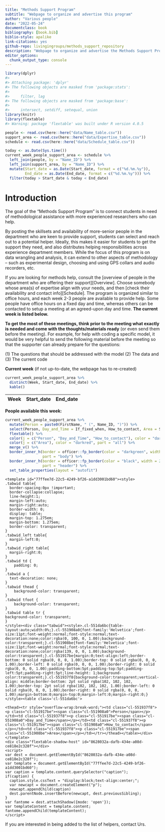 ```yaml
---
title: "Methods Support Program"
subtitle: "Webpage to organize and advertise this program"
author: "Various people"
date: "2022-05-24"
documentclass: book
bibliography: [book.bib]
biblio-style: apalike
link-citations: yes
github-repo: livingingroups/methods_support_repository
description: "Webpage to organize and advertise the Methods Support Program at the EAS department/MPI-AB"
editor_options: 
  chunk_output_type: console
---
```







```r
library(dplyr)
#> 
#> Attaching package: 'dplyr'
#> The following objects are masked from 'package:stats':
#> 
#>     filter, lag
#> The following objects are masked from 'package:base':
#> 
#>     intersect, setdiff, setequal, union
library(knitr)
library(flextable)
#> Warning: package 'flextable' was built under R version 4.0.5
```


```r
people <- read.csv(here::here("data/Name_table.csv"))
support_area <- read.csv(here::here("data/Expertise_table.csv"))
schedule <- read.csv(here::here("data/Schedule_table.csv"))

today <- as.Date(Sys.time())
current_week_people_support_area <- schedule %>% 
  left_join(people, by = "Name_ID") %>% 
  left_join(support_area, by = "Name_ID") %>% 
  mutate(Start_date = as.Date(Start_date, format = c("%d.%m.%y")),
         End_date = as.Date(End_date, format = c("%d.%m.%y"))) %>% 
  filter(today > Start_date & today < End_date)
```

# Introduction

The goal of the “Methods Support Program” is to connect students in need of methodological assistance with more experienced researchers who can help. 

By posting the skillsets and availability of more-senior people in the department who are keen to provide support, students can select and reach out to a potential helper. Ideally, this makes it easier for students to get the support they need, and also distributes helping responsibilities across experience department members. While the focus of this program is on data wrangling and analysis, it can extend to other aspects of methodology – such as experimental design, choosing and using GPS collars and audio recorders, etc.

If you are looking for methods help, consult the [overview of people in the department who are offering their support][Overview]. Choose somebody whose area(s) of expertise align with your needs, and then [check their availability and contact info][Schedule]. The program is organized similar to office hours, and each week 2-3 people are available to provide help. Some people have office hours on a fixed day and time, whereas others can be contacted to setup a meeting at an agreed-upon day and time. **The current week is listed below.**

**To get the most of these meetings, think prior to the meeting what exactly is needed and come with the thoughts/materials ready** (or even send them before the meeting). For example, for help with coding a specific model, it would be very helpful to send the following material before the meeting so that the supporter can already prepare for the questions:

(1) The questions that should be addressed with the model
(2) The data and
(3) The current code

**Current week** (if not up-to-date, the webpage has to re-created)  


```r
current_week_people_support_area %>% 
  distinct(Week, Start_date, End_date) %>% 
  kable()
```



| Week|Start_date |End_date |
|----:|:----------|:--------|

**People available this week:**  


```r
current_week_people_support_area %>% 
  mutate(Person = paste0(FirstName, " (", Name_ID, ")")) %>% 
  select(Person, Day_and_Time = If_fixed_when, How_to_contact, Area = Support_areas) %>% 
  flextable() %>% 
  color(j = c("Person", "Day_and_Time", "How_to_contact"), color = "darkgreen", part = "all") %>%
  color(j = c("Area"), color = "darkred", part = "all") %>%
  merge_v() %>% 
  border_inner_h(border = officer::fp_border(color = "darkgreen", width = 1),
                 part = "body") %>%
  border_inner_h(border = officer::fp_border(color = "black", width = 2),
                 part = "header") %>%
  set_table_properties(layout = "autofit")
```

```{=html}
<template id="77ffee7d-22c5-4249-bf26-a1dd3001bd60"><style>
.tabwid table{
  border-spacing:0px !important;
  border-collapse:collapse;
  line-height:1;
  margin-left:auto;
  margin-right:auto;
  border-width: 0;
  display: table;
  margin-top: 1.275em;
  margin-bottom: 1.275em;
  border-color: transparent;
}
.tabwid_left table{
  margin-left:0;
}
.tabwid_right table{
  margin-right:0;
}
.tabwid td {
    padding: 0;
}
.tabwid a {
  text-decoration: none;
}
.tabwid thead {
    background-color: transparent;
}
.tabwid tfoot {
    background-color: transparent;
}
.tabwid table tr {
background-color: transparent;
}
</style><div class="tabwid"><style>.cl-551da6bc{table-layout:auto;width:0%;}.cl-551908a0{font-family:'Helvetica';font-size:11pt;font-weight:normal;font-style:normal;text-decoration:none;color:rgba(0, 100, 0, 1.00);background-color:transparent;}.cl-551908be{font-family:'Helvetica';font-size:11pt;font-weight:normal;font-style:normal;text-decoration:none;color:rgba(139, 0, 0, 1.00);background-color:transparent;}.cl-551917be{margin:0;text-align:left;border-bottom: 0 solid rgba(0, 0, 0, 1.00);border-top: 0 solid rgba(0, 0, 0, 1.00);border-left: 0 solid rgba(0, 0, 0, 1.00);border-right: 0 solid rgba(0, 0, 0, 1.00);padding-bottom:5pt;padding-top:5pt;padding-left:5pt;padding-right:5pt;line-height: 1;background-color:transparent;}.cl-551937f8{background-color:transparent;vertical-align: middle;border-bottom: 2pt solid rgba(102, 102, 102, 1.00);border-top: 2pt solid rgba(102, 102, 102, 1.00);border-left: 0 solid rgba(0, 0, 0, 1.00);border-right: 0 solid rgba(0, 0, 0, 1.00);margin-bottom:0;margin-top:0;margin-left:0;margin-right:0;}</style><table class='cl-551da6bc'>
```

```{=html}
<thead><tr style="overflow-wrap:break-word;"><td class="cl-551937f8"><p class="cl-551917be"><span class="cl-551908a0">Person</span></p></td><td class="cl-551937f8"><p class="cl-551917be"><span class="cl-551908a0">Day_and_Time</span></p></td><td class="cl-551937f8"><p class="cl-551917be"><span class="cl-551908a0">How_to_contact</span></p></td><td class="cl-551937f8"><p class="cl-551917be"><span class="cl-551908be">Area</span></p></td></tr></thead></table></div></template>
<div class="flextable-shadow-host" id="8628032a-dafb-434e-a08d-ce818e2c328f"></div>
<script>
var dest = document.getElementById("8628032a-dafb-434e-a08d-ce818e2c328f");
var template = document.getElementById("77ffee7d-22c5-4249-bf26-a1dd3001bd60");
var caption = template.content.querySelector("caption");
if(caption) {
  caption.style.cssText = "display:block;text-align:center;";
  var newcapt = document.createElement("p");
  newcapt.appendChild(caption)
  dest.parentNode.insertBefore(newcapt, dest.previousSibling);
}
var fantome = dest.attachShadow({mode: 'open'});
var templateContent = template.content;
fantome.appendChild(templateContent);
</script>

```
 
 




If you are interested in being added to the list of helpers, contact Urs.

